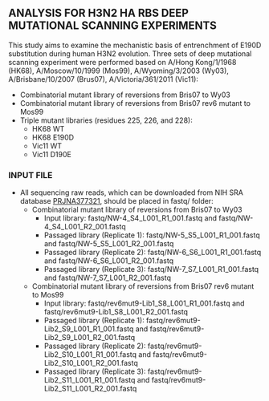## ANALYSIS FOR H3N2 HA RBS DEEP MUTATIONAL SCANNING EXPERIMENTS
This study aims to examine the mechanistic basis of entrenchment of E190D substitution during human H3N2 evolution. Three sets of deep mutational scanning experiment were performed based on A/Hong Kong/1/1968 (HK68), A/Moscow/10/1999 (Mos99), A/Wyoming/3/2003 (Wy03), A/Brisbane/10/2007 (Brus07), A/Victoria/361/2011 (Vic11):
  * Combinatorial mutant library of reversions from Bris07 to Wy03
  * Combinatorial mutant library of reversions from Bris07 rev6 mutant to Mos99
  * Triple mutant libraries (residues 225, 226, and 228):
    * HK68 WT
    * HK68 E190D
    * Vic11 WT
    * Vic11 D190E

### INPUT FILE
* All sequencing raw reads, which can be downloaded from NIH SRA database [PRJNA377321](https://www.ncbi.nlm.nih.gov/bioproject/PRJNA377321), should be placed in fastq/ folder:
  * Combinatorial mutant library of reversions from Bris07 to Wy03
    * Input library: fastq/NW-4\_S4\_L001\_R1\_001.fastq and fastq/NW-4\_S4\_L001\_R2\_001.fastq
    * Passaged library (Replicate 1): fastq/NW-5\_S5\_L001\_R1\_001.fastq and fastq/NW-5\_S5\_L001\_R2\_001.fastq
    * Passaged library (Replicate 2): fastq/NW-6\_S6\_L001\_R1\_001.fastq and fastq/NW-6\_S6\_L001\_R2\_001.fastq
    * Passaged library (Replicate 3): fastq/NW-7\_S7\_L001\_R1\_001.fastq and fastq/NW-7\_S7\_L001\_R2\_001.fastq
  * Combinatorial mutant library of reversions from Bris07 rev6 mutant to Mos99
    * Input library: fastq/rev6mut9-Lib1\_S8\_L001\_R1\_001.fastq and fastq/rev6mut9-Lib1\_S8\_L001\_R2\_001.fastq
    * Passaged library (Replicate 1): fastq/rev6mut9-Lib2\_S9\_L001\_R1\_001.fastq and fastq/rev6mut9-Lib2\_S9\_L001\_R2\_001.fastq
    * Passaged library (Replicate 2): fastq/rev6mut9-Lib2\_S10\_L001\_R1\_001.fastq and fastq/rev6mut9-Lib2\_S10\_L001\_R2\_001.fastq
    * Passaged library (Replicate 3): fastq/rev6mut9-Lib2\_S11\_L001\_R1\_001.fastq and fastq/rev6mut9-Lib2\_S11\_L001\_R2\_001.fastq
